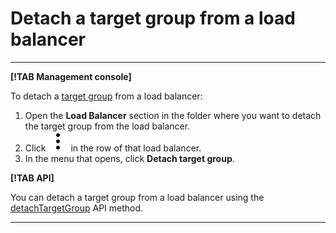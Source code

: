 # Detach a target group from a load balancer

---

**[!TAB Management console]**

To detach a [target group](../concepts/target-resources.md) from a load balancer:

1. Open the **Load Balancer** section in the folder where you want to detach the target group from the load balancer.
1. Click ![image](../../_assets/vertical-ellipsis.svg) in the row of that load balancer.
1. In the menu that opens, click **Detach target group**.

**[!TAB API]**

You can detach a target group from a load balancer using the [detachTargetGroup](../api-ref/NetworkLoadBalancer/detachTargetGroup.md) API method.

---

